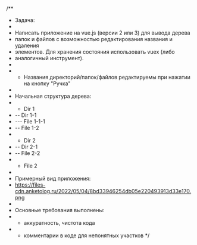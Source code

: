 /**
 * Задача:
 *
 * Написать приложение на vue.js (версии 2 или 3) для вывода дерева
 * папок и файлов с возможностью редактирования названия и удаления
 * элементов. Для хранения состояния использовать vuex (либо
 * аналогичный инструмент).
 *
 * - Названия директорий/папок/файлов редактируемы при нажатии на кнопку "Ручка"
 *
 * Начальная структура дерева:
 * - Dir 1
 * -- Dir 1-1
 * --- File 1-1-1
 * -- File 1-2
 * - Dir 2
 * -- Dir 2-1
 * -- File 2-2
 * - File 2
 * 
 * Примерный вид приложения:
 * https://files-cdn.anketolog.ru/2022/05/04/8bd33946254db05e220493913d33e170.png
 *
 * Основные требования выполнены:
 * - аккуратность, чистота кода
 * - комментарии в коде для непонятных участков
 */

